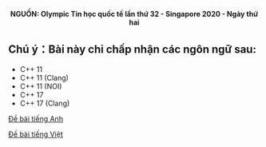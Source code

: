 **<center>NGUỒN: Olympic Tin học quốc tế lần thứ 32 - Singapore 2020 - Ngày thứ hai</center>**

## Chú ý：Bài này chỉ chấp nhận các ngôn ngữ sau:
- C++ 11
- C++ 11 (Clang)
- C++ 11 (NOI)
- C++ 17
- C++ 17 (Clang)

[Đề bài tiếng Anh](/statements/1528/day2-mushrooms-ISC.pdf)

[Đề bài tiếng Việt](/statements/1528/day2-mushrooms-vi_VN.pdf)